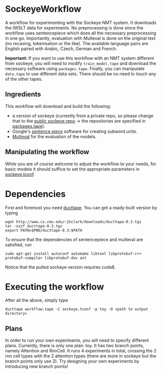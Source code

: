 # SockeyeWorkflow
A workflow for experimenting with the Sockeye NMT system. It downloads the IWSLT data for experiments. No preprocessing is done since the workflow uses sentencepiece which does all the necessary preprocessing in one go. Importantly, evaluation with Multeval is done on the original text (no recasing, tokenisation or the like). The available language pairs are English paired with Arabic, Czech, German and French.

**Important:** If you want to use this workflow with an NMT system different from sockeye, you will need to modify ```train_model.tape``` and download the necessary software using ```packages.tape```. Finally, you can manipulate ```data.tape``` to use different data sets. There should be no need to touch any of the other tapes.

## Ingredients
This workflow will download and build the following: 

* a version of sockeye (currently from a private repo, so please change that to the [public sockeye repo](https://github.com/awslabs/sockeye) -> the repositories are specified in [packages.tape](packages.tape)). 
* Google's [sentence piece](https://github.com/google/sentencepiece) software for creating subword units.
* [Multeval](https://github.com/jhclark/multeval) for the evaluation of the models.

## Manipulating the workflow
While you are of course welcome to adjust the workflow to your needs, for basic models it should suffice to set the appropriate parameters in [sockeye.tconf](sockeye.tconf).

# Dependencies
First and foremost you need [ducttape](https://github.com/jhclark/ducttape). You can get a ready-built version by typing
```
wget http://www.cs.cmu.edu/~jhclark/downloads/ducttape-0.3.tgz
tar -xvzf ducttape-0.3.tgz
export PATH=$PWD/ducttape-0.3:$PATH
```

To ensure that the dependencies of sentencepiece and multeval are satisfied, run
```
sudo apt-get install autoconf automake libtool libprotobuf-c++ protobuf-compiler libprotobuf-dev ant
```

Notice that the pulled sockeye version requires cuda8.

# Executing the workflow
After all the above, simply type
```
ducttape workflow.tape -C sockeye.tconf -p toy -O <path to output directory>
```
## Plans
In order to run your own experiments, you will need to specify different plans. Currently, there is only one plan: toy. It has two branch points, namely Attention and RnnCell. It runs 4 experiments in total, crossing the 2 rnn cell types with the 2 attention types (there are more in sockeye but the branch points only use 2). Try designing your own experiments by introducing new branch points!

